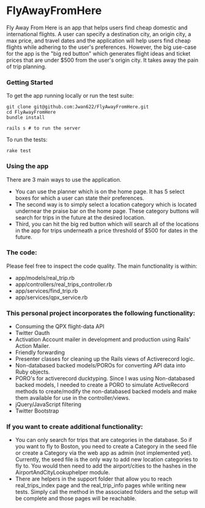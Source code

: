 # FlyAwayFromHere

Fly Away From Here is an app that helps users find cheap domestic and international flights. A user can specify a destination city, an origin city, a max price, and travel dates and the application will help users find cheap flights while adhering to the user's preferences. However, the big use-case for the app is the "big red button" which generates flight ideas and ticket prices that are under $500 from the user's origin city. It takes away the pain of trip planning.

### Getting Started
To get the app running locally or run the test suite:

```
git clone git@github.com:Jwan622/FlyAwayFromHere.git
cd FlyAwayFromHere
bundle install

rails s # to run the server
```
To run the tests:

```
rake test
```

### Using the app
There are 3 main ways to use the application.
* You can use the planner which is on the home page. It has 5 select boxes for which a user can state their preferences.
* The second way is to simply select a location category which is located undernear the praise bar on the home page. These category buttons will search for trips in the future at the desired location.  
* Third, you can hit the big red button which will search all of the locations in the app for trips underneath a price threshold of $500 for dates in the future.  

### The code:
Please feel free to inspect the code quality. The main functionality is within:  
- app/models/real_trip.rb  
- app/controllers/real_trips_controller.rb  
- app/services/find_trip.rb  
- app/services/qpx_service.rb  

### This personal project incorporates the following functionality:
- Consuming the QPX flight-data API  
- Twitter Oauth  
- Activation Account mailer in development and production using Rails' Action Mailer.
- Friendly forwarding  
- Presenter classes for cleaning up the Rails views of Activerecord logic.  
- Non-databased backed models/POROs for converting API data into Ruby objects.  
- PORO's for activerecord ducktyping. Since I was using Non-databased backed models, I needed to create a PORO to simulate ActiveRecord methods to create/modify the non-databased backed models and make them available for use in the controller/views.  
- jQuery/JavaScript filtering  
- Twitter Bootstrap  

### If you want to create additional functionality:
- You can only search for trips that are categories in the database. So if you want to fly to Boston, you need to create a Category in the
 seed file or create a Category via the web app as admin (not implemented yet). Currently, the seed file is the only way to add new location categories to fly to. You would then need to add the airport/cities to the hashes in the AirportAndCityLookuphelper module.  
- There are helpers in the support folder that allow you to reach real_trips_index page and the real_trip_info pages while writing new tests. Simply call the method in the associated folders and the setup will be complete and those pages will be reachable.
